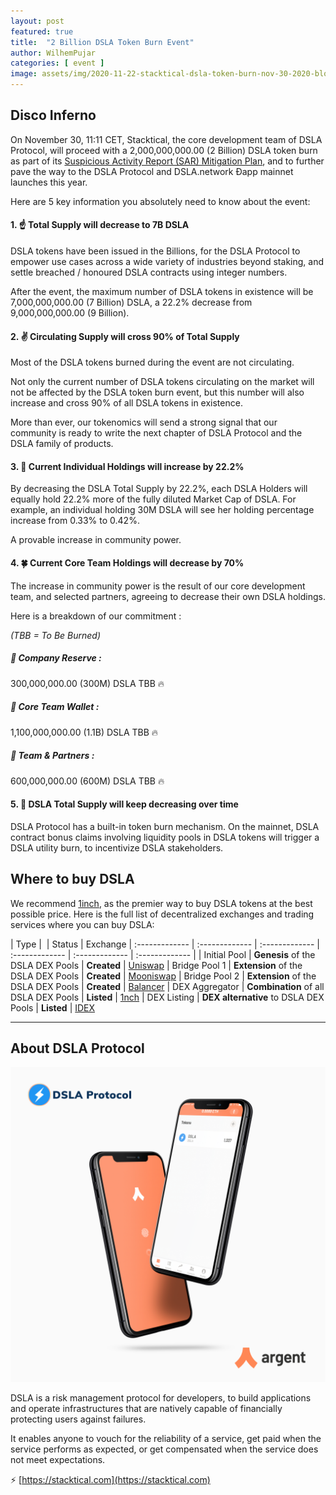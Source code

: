 ```yaml
---
layout: post
featured: true
title:  "2 Billion DSLA Token Burn Event"
author: WilhemPujar
categories: [ event ]
image: assets/img/2020-11-22-stacktical-dsla-token-burn-nov-30-2020-blockchain-cryptocurrency-defi.jpg
---
```


## Disco Inferno

On November 30, 11:11 CET, Stacktical, the core development team of DSLA Protocol, will proceed with a 2,000,000,000.00 (2 Billion) DSLA token burn as part of its [Suspicious Activity Report (SAR) Mitigation Plan](https://blog.stacktical.com/post-mortem/security/2020/11/14/suspicious-activity-report-mitigation-plan.html), and to further pave the way to the DSLA Protocol and DSLA.network Ðapp mainnet launches this year.

Here are 5 key information you absolutely need to know about the event:

#### 1. ☝️ Total Supply will decrease to 7B DSLA

DSLA tokens have been issued in the Billions, for the DSLA Protocol to empower use cases across a wide variety of industries beyond staking, and settle breached / honoured DSLA contracts using integer numbers. 

After the event, the maximum number of DSLA tokens in existence will be 7,000,000,000.00 (7 Billion) DSLA, a 22.2% decrease from 9,000,000,000.00 (9 Billion).

#### 2. ✌️ Circulating Supply will cross 90% of Total Supply

Most of the DSLA tokens burned during the event are not circulating. 

Not only the current number of DSLA tokens circulating on the market will not be affected by the DSLA token burn event, but this number will also increase and cross 90% of all DSLA tokens in existence. 

More than ever, our tokenomics will send a strong signal that our community is ready to write the next chapter of DSLA Protocol and the DSLA family of products.

#### 3. 🤟 Current Individual Holdings will increase by 22.2%

By decreasing the DSLA Total Supply by 22.2%, each DSLA Holders will equally hold 22.2% more of the fully diluted Market Cap of DSLA. For example, an individual holding 30M DSLA will see her holding percentage increase from 0.33% to 0.42%. 

A provable increase in community power.

#### 4. 🍀 Current Core Team Holdings will decrease by 70%

The increase in community power is the result of our core development team, and selected partners, agreeing to decrease their own DSLA holdings. 

Here is a breakdown of our commitment : 

*(TBB = To Be Burned)*

##### 👝 Company Reserve :
300,000,000.00 (300M) DSLA TBB 🔥

##### 🎒 Core Team Wallet :
1,100,000,000.00 (1.1B) DSLA TBB 🔥

##### 💼 Team & Partners :
600,000,000.00 (600M) DSLA TBB 🔥

#### 5. 👋 DSLA Total Supply will keep decreasing over time

DSLA Protocol has a built-in token burn mechanism. On the mainnet, DSLA contract bonus claims involving liquidity pools in DSLA tokens will trigger a DSLA utility burn, to incentivize DSLA stakeholders.

## Where to buy DSLA

We recommend [1inch](https://1inch.exchange/#/DSLA/ETH), as the premier way to buy DSLA tokens at the best possible price. Here is the full list of decentralized exchanges and trading services where you can buy DSLA:

| Type        |  | Status           | Exchange 
| :------------- | :------------- | :------------- | :------------- | :------------- | :------------- |
| Initial Pool | **Genesis** of the DSLA DEX Pools | **Created** | [Uniswap](https://uniswap.info/pair/0xd0fbb87e47da9987d345dbdf3a34d4266cf5ebe9)
| Bridge Pool 1 | **Extension** of the DSLA DEX Pools | **Created** | [Mooniswap](https://mooniswap.info/pair/0xd3FE251864dD3D69D47EBB0F530c8541856aA6BB)
| Bridge Pool 2 | **Extension** of the DSLA DEX Pools | **Created** | [Balancer](https://pools.balancer.exchange/#/pool/0xdff4f867855fd7db4d240b60fd0a88f6a049427a/)
| DEX Aggregator | **Combination** of all DSLA DEX Pools | **Listed** | [1nch](https://1inch.exchange/#/DSLA/ETH)
| DEX Listing | **DEX alternative** to DSLA DEX Pools | **Listed** | [IDEX](https://exchange.idex.io/trading/DSLA-ETH)

___

## About DSLA Protocol

![DSLA Network, the flagship application of DSLA Protocol, a risk management protocol for developers](/assets/img/2020-08-26-dsla-token-available-on-Argent-keyless-wallet-screenshot.jpg)

DSLA is a risk management protocol for developers, to build applications and operate infrastructures that are natively capable of financially protecting users against failures. 

It enables anyone to vouch for the reliability of a service, get paid when the service performs as expected, or get compensated when the service does not meet expectations.  

⚡️ [https://stacktical.com](https://stacktical.com)

